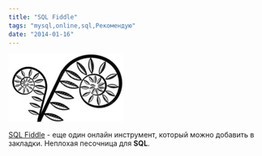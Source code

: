 ```yaml
---
title: "SQL Fiddle"
tags: "mysql,online,sql,Рекомендую"
date: "2014-01-16"
---
```


![fiddle logo](images/fiddle_transparent.png "fiddle_transparent")

[SQL Fiddle](http://sqlfiddle.com/) - еще один онлайн инструмент, который можно добавить в закладки. Неплохая песочница для **SQL**.
